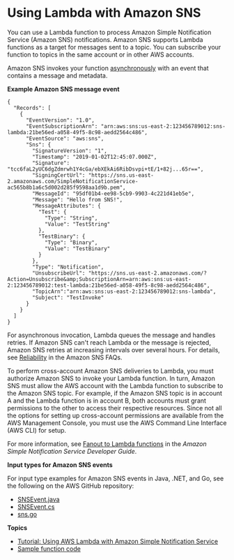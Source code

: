 # Using Lambda with Amazon SNS<a name="with-sns"></a>

You can use a Lambda function to process Amazon Simple Notification Service \(Amazon SNS\) notifications\. Amazon SNS supports Lambda functions as a target for messages sent to a topic\. You can subscribe your function to topics in the same account or in other AWS accounts\.

Amazon SNS invokes your function [asynchronously](invocation-async.md) with an event that contains a message and metadata\.

**Example Amazon SNS message event**  

```
{
  "Records": [
    {
      "EventVersion": "1.0",
      "EventSubscriptionArn": "arn:aws:sns:us-east-2:123456789012:sns-lambda:21be56ed-a058-49f5-8c98-aedd2564c486",
      "EventSource": "aws:sns",
      "Sns": {
        "SignatureVersion": "1",
        "Timestamp": "2019-01-02T12:45:07.000Z",
        "Signature": "tcc6faL2yUC6dgZdmrwh1Y4cGa/ebXEkAi6RibDsvpi+tE/1+82j...65r==",
        "SigningCertUrl": "https://sns.us-east-2.amazonaws.com/SimpleNotificationService-ac565b8b1a6c5d002d285f9598aa1d9b.pem",
        "MessageId": "95df01b4-ee98-5cb9-9903-4c221d41eb5e",
        "Message": "Hello from SNS!",
        "MessageAttributes": {
          "Test": {
            "Type": "String",
            "Value": "TestString"
          },
          "TestBinary": {
            "Type": "Binary",
            "Value": "TestBinary"
          }
        },
        "Type": "Notification",
        "UnsubscribeUrl": "https://sns.us-east-2.amazonaws.com/?Action=Unsubscribe&amp;SubscriptionArn=arn:aws:sns:us-east-2:123456789012:test-lambda:21be56ed-a058-49f5-8c98-aedd2564c486",
        "TopicArn":"arn:aws:sns:us-east-2:123456789012:sns-lambda",
        "Subject": "TestInvoke"
      }
    }
  ]
}
```

For asynchronous invocation, Lambda queues the message and handles retries\. If Amazon SNS can't reach Lambda or the message is rejected, Amazon SNS retries at increasing intervals over several hours\. For details, see [Reliability](http://aws.amazon.com/sns/faqs/#Reliability) in the Amazon SNS FAQs\.

To perform cross\-account Amazon SNS deliveries to Lambda, you must authorize Amazon SNS to invoke your Lambda function\. In turn, Amazon SNS must allow the AWS account with the Lambda function to subscribe to the Amazon SNS topic\. For example, if the Amazon SNS topic is in account A and the Lambda function is in account B, both accounts must grant permissions to the other to access their respective resources\. Since not all the options for setting up cross\-account permissions are available from the AWS Management Console, you must use the AWS Command Line Interface \(AWS CLI\) for setup\.

For more information, see [Fanout to Lambda functions](https://docs.aws.amazon.com/sns/latest/dg/sns-lambda-as-subscriber.html) in the *Amazon Simple Notification Service Developer Guide*\.

**Input types for Amazon SNS events**

For input type examples for Amazon SNS events in Java, \.NET, and Go, see the following on the AWS GitHub repository:
+ [SNSEvent\.java](https://github.com/aws/aws-lambda-java-libs/blob/main/aws-lambda-java-events/src/main/java/com/amazonaws/services/lambda/runtime/events/SNSEvent.java)
+ [SNSEvent\.cs](https://github.com/aws/aws-lambda-dotnet/blob/main/Libraries/src/Amazon.Lambda.SNSEvents/SNSEvent.cs)
+ [sns\.go](https://github.com/aws/aws-lambda-go/blob/main/events/sns.go)

**Topics**
+ [Tutorial: Using AWS Lambda with Amazon Simple Notification Service](with-sns-example.md)
+ [Sample function code](with-sns-create-package.md)